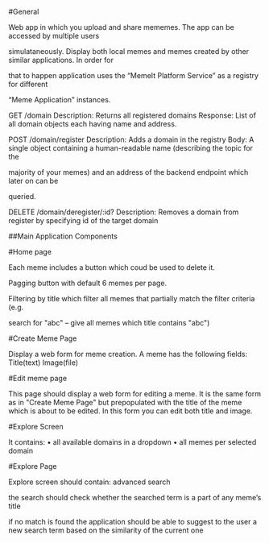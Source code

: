 

#General

Web app in which you upload and share mememes. The app can be accessed by multiple users 

simulataneously.
Display both local memes and memes created by other similar applications. In order for 

that to happen application uses the “MemeIt Platform Service” as a registry for different 

“Meme Application” instances.

GET /domain
Description: Returns all registered domains
Response: List of all domain objects each having name and address.

POST /domain/register
Description: Adds a domain in the registry
Body: A single object containing a human-readable name (describing the topic for the 

majority of your memes) and an address of the backend endpoint which later on can be 

queried.

DELETE /domain/deregister/:id?
Description: Removes a domain from register by specifying id of the target domain


##Main Application Components

#Home page

Each meme includes  a button which coud be used to delete it.

Pagging button with default 6 memes per page.

Filtering by title which filter all memes that partially match the filter criteria (e.g. 

search for "abc" – give all memes which title contains "abc")

#Create Meme Page 

Display a web form for meme creation.
A meme has the following fields:
Title(text)
Image(file)

#Edit meme page

This page should display a web form for editing a meme. It is the same form as in "Create
Meme Page" but  prepopulated with the title of the meme which is about to be edited.
In this form you can edit both title and image.

#Explore Screen

It contains:
• all available domains in a dropdown
• all memes per selected domain

#Explore Page

Explore screen should contain:
advanced search

the search should check whether the searched term is a part of any meme’s title

if no match is found the application should be able to suggest to the user a new search term based on the similarity of the current one


